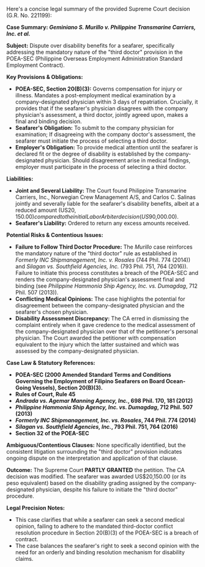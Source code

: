 Here's a concise legal summary of the provided Supreme Court decision (G.R. No. 221199):

**Case Summary: *Geminiano S. Murillo v. Philippine Transmarine Carriers, Inc. et al.***

**Subject:**  Dispute over disability benefits for a seafarer, specifically addressing the mandatory nature of the "third doctor" provision in the POEA-SEC (Philippine Overseas Employment Administration Standard Employment Contract).

**Key Provisions & Obligations:**

*   **POEA-SEC, Section 20(B)(3):**  Governs compensation for injury or illness. Mandates a post-employment medical examination by a company-designated physician within 3 days of repatriation. Crucially, it provides that if the seafarer's physician disagrees with the company physician's assessment, a third doctor, jointly agreed upon, makes a final and binding decision.
*   **Seafarer's Obligation:**  To submit to the company physician for examination; If disagreeing with the company doctor's assessment, the seafarer must initiate the process of selecting a third doctor.
*   **Employer's Obligation:**  To provide medical attention until the seafarer is declared fit or the degree of disability is established by the company-designated physician. Should disagreement arise in medical findings, employer must participate in the process of selecting a third doctor.

**Liabilities:**

*   **Joint and Several Liability:**  The Court found Philippine Transmarine Carriers, Inc., Norwegian Crew Management A/S, and Carlos C. Salinas jointly and severally liable for the seafarer's disability benefits, albeit at a reduced amount (US$20,150.00) compared to the initial Labor Arbiter decision (US$90,000.00).
*   **Seafarer's Liability:** Ordered to return any excess amounts received.

**Potential Risks & Contentious Issues:**

*   **Failure to Follow Third Doctor Procedure:** The *Murillo* case reinforces the mandatory nature of the "third doctor" rule as established in *Formerly INC Shipmanagement, Inc. v. Rosales* (744 Phil. 774 (2014)) and *Silagan vs. Southfield Agencies, Inc.* (793 Phil. 751, 764 (2016)). Failure to initiate this process constitutes a breach of the POEA-SEC and renders the company-designated physician's assessment final and binding (see *Philippine Hammonia Ship Agency, Inc. vs. Dumagdag*, 712 Phil. 507 (2013)).
*   **Conflicting Medical Opinions:**  The case highlights the potential for disagreement between the company-designated physician and the seafarer's chosen physician.
*   **Disability Assessment Discrepancy:**  The CA erred in dismissing the complaint entirely when it gave credence to the medical assessment of the company-designated physician over that of the petitioner's personal physician. The Court awarded the petitioner with compensation equivalent to the injury which the latter sustained and which was assessed by the company-designated physician.

**Case Law & Statutory References:**

*   **POEA-SEC (2000 Amended Standard Terms and Conditions Governing the Employment of Filipino Seafarers on Board Ocean-Going Vessels), Section 20(B)(3).**
*   **Rules of Court, Rule 45**
*   ***Andrada vs. Agemar Manning Agency, Inc.*, 698 Phil. 170, 181 (2012)**
*   ***Philippine Hammonia Ship Agency, Inc. vs. Dumagdag*, 712 Phil. 507 (2013)**
*   ***Formerly INC Shipmanagement, Inc. vs. Rosales*, 744 Phil. 774 (2014)**
*   ***Silagan vs. Southfield Agencies, Inc.*, 793 Phil. 751, 764 (2016)**
*   **Section 32 of the POEA-SEC**

**Ambiguous/Contentious Clauses:**  None specifically identified, but the consistent litigation surrounding the "third doctor" provision indicates ongoing dispute on the interpretation and application of that clause.

**Outcome:** The Supreme Court **PARTLY GRANTED** the petition.  The CA decision was modified. The seafarer was awarded US$20,150.00 (or its peso equivalent) based on the disability grading assigned by the company-designated physician, despite his failure to initiate the "third doctor" procedure.

**Legal Precision Notes:**

*   This case clarifies that while a seafarer can seek a second medical opinion, failing to adhere to the mandated third-doctor conflict resolution procedure in Section 20(B)(3) of the POEA-SEC is a breach of contract.
*   The case balances the seafarer's right to seek a second opinion with the need for an orderly and binding resolution mechanism for disability claims.
